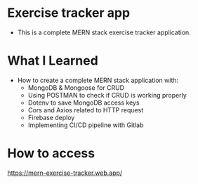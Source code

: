 # Exercise tracker app

- This is a complete MERN stack exercise tracker application.

# What I Learned

- How to create a complete MERN stack application with:
  - MongoDB & Mongoose for CRUD
  - Using POSTMAN to check if CRUD is working properly
  - Dotenv to save MongoDB access keys
  - Cors and Axios related to HTTP request
  - Firebase deploy
  - Implementing CI/CD pipeline with Gitlab

# How to access

https://mern-exercise-tracker.web.app/
